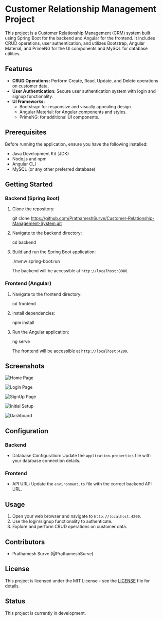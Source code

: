 # Customer Relationship Management Project

This project is a Customer Relationship Management (CRM) system built using Spring Boot for the backend and Angular for the frontend. It includes CRUD operations, user authentication, and utilizes Bootstrap, Angular Material, and PrimeNG for the UI components and MySQL for database utilities.

## Features

- **CRUD Operations:** Perform Create, Read, Update, and Delete operations on customer data.
- **User Authentication:** Secure user authentication system with login and signup functionality.
- **UI Frameworks:**
  - Bootstrap: for responsive and visually appealing design.
  - Angular Material: for Angular components and styles.
  - PrimeNG: for additional UI components.

## Prerequisites

Before running the application, ensure you have the following installed:

- Java Development Kit (JDK)
- Node.js and npm
- Angular CLI
- MySQL (or any other preferred database)

## Getting Started

### Backend (Spring Boot)

1. Clone the repository:

    git clone https://github.com/PrathameshSurve/Customer-Relationship-Management-System.git

2. Navigate to the backend directory:

    cd backend

3. Build and run the Spring Boot application:

    ./mvnw spring-boot:run

   The backend will be accessible at `http://localhost:8080`.

### Frontend (Angular)

1. Navigate to the frontend directory:

    cd frontend

2. Install dependencies:

    npm install

3. Run the Angular application:

    ng serve

   The frontend will be accessible at `http://localhost:4200`.

## Screenshots

![Home Page](frontend/CRM_Crilma/src/assets/images/Screenshots/Crilma_HomePage.png)

![Login Page](/frontend/CRM_Crilma/src/assets/images/Screenshots/Crilma_loginPage.png)

![SignUp Page](/frontend/CRM_Crilma/src/assets/images/Screenshots/Crilma_SignupPage.png)

![Initial Setup](/frontend/CRM_Crilma/src/assets/images/Screenshots/Crilma_SecurityQuestionPage.png)

![Dashboard](/frontend/CRM_Crilma/src/assets/images/Screenshots/CrilmaCRMdashboard.png)

## Configuration

### Backend

- Database Configuration: Update the `application.properties` file with your database connection details.

### Frontend

- API URL: Update the `environment.ts` file with the correct backend API URL.

## Usage

1. Open your web browser and navigate to `http://localhost:4200`.
2. Use the login/signup functionality to authenticate.
3. Explore and perform CRUD operations on customer data.

## Contributors

- Prathamesh Surve (@PrathameshSurve)

## License

This project is licensed under the MIT License - see the [LICENSE](LICENSE) file for details.

## Status

This project is currently in development.
